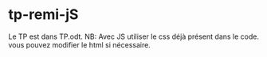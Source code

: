 # tp-remi-jS 
Le TP est dans TP.odt.
NB: Avec JS utiliser le css déjà présent dans le code. vous pouvez modifier le html si nécessaire.
